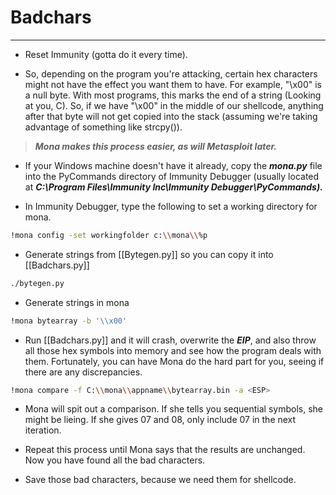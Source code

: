 # Badchars
---
- Reset Immunity (gotta do it every time).

- So, depending on the program you're attacking, certain hex characters might not have the effect you want them to have. For example, "\x00" is a null byte. With most programs, this marks the end of a string (Looking at you, C). So, if we have "\x00" in the middle of our shellcode, anything after that byte will not get copied into the stack (assuming we're taking advantage of something like strcpy()).

> ***Mona makes this process easier, as will Metasploit later.***

-  If your Windows machine doesn't have it already, copy the ***mona.py*** file into the PyCommands directory of Immunity Debugger (usually located at ***C:\Program Files\Immunity Inc\Immunity Debugger\PyCommands).***

- In Immunity Debugger, type the following to set a working directory for mona.

```bash
!mona config -set workingfolder c:\\mona\\%p
```

- Generate strings from [[Bytegen.py]] so you can copy it into [[Badchars.py]]

```bash
./bytegen.py
```

- Generate strings in mona

```bash
!mona bytearray -b '\\x00'
```

- Run [[Badchars.py]] and it will crash, overwrite the ***EIP***, and also throw all those hex symbols into memory and see how the program deals with them. Fortunately, you can have Mona do the hard part for you, seeing if there are any discrepancies.

```bash
!mona compare -f C:\\mona\\appname\\bytearray.bin -a <ESP>
```

- Mona will spit out a comparison. If she tells you sequential symbols, she might be lieing. If she gives 07 and 08, only include 07 in the next iteration.

- Repeat this process until Mona says that the results are unchanged. Now you have found all the bad characters.

- Save those bad characters, because we need them for shellcode.

